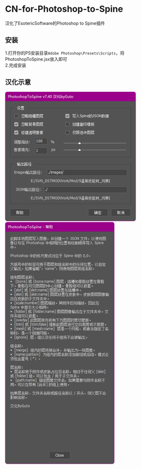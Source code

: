# CN-for-Photoshop-to-Spine
汉化了EsotericSoftware的Photoshop to Spine插件

## 安装  
  1.打开你的PS安装目录`Adobe Photoshop\Presets\Scripts`，将PhotoshopToSpine.jsx放入即可  
  2.完成安装

## 汉化示意  
![img](https://github.com/Windfine-Github/CN-for-Photoshop-to-Spine/blob/main/cover/%E6%8F%92%E4%BB%B6%E4%B8%BB%E9%A1%B5%E9%9D%A2.png)  
![img](https://github.com/Windfine-Github/CN-for-Photoshop-to-Spine/blob/main/cover/%E5%B8%AE%E5%8A%A9%E9%A1%B5%E9%9D%A2.png)
